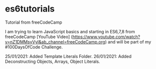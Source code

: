 # es6tutorials
Tutorial from freeCodeCamp

I am trying to learn JavaScript basics and starting in ES6,7,8 from freeCodeCamp [YouTube Video] (https://www.youtube.com/watch?v=nZ1DMMsyVyI&ab_channel=freeCodeCamp.org) and will be part of my #100DaysOfCode Challenge.

25/01/2021: Added Template Literals Folder.
26/01/2021: Added Deconstructing Objects, Arrays, Object Literals.